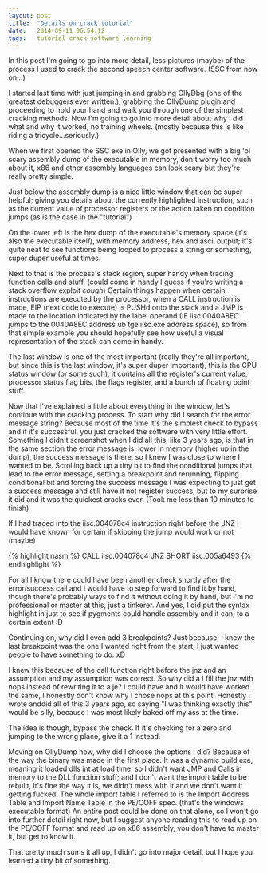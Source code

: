 ```yaml
---
layout: post
title:  "Details on crack tutorial"
date:   2014-09-11 06:54:12
tags:   tutorial crack software learning
---
```

In this post I'm going to go into more detail, less pictures (maybe) of the process I used to crack the second speech center software. (SSC from now on...)

I started last time with just jumping in and grabbing OllyDbg (one of the greatest debuggers ever written.), grabbing the OllyDump plugin and proceeding to hold your hand and walk you through one of the simplest cracking methods. Now I'm going to go into more detail about why I did what and why it worked, no training wheels. (mostly because this is like riding a tricycle...seriously.)

When we first opened the SSC exe in Olly, we got presented with a big 'ol scary assembly dump of the executable in memory, don't worry too much about it, x86 and other assembly languages can look scary but they're really pretty simple.

Just below the assembly dump is a nice little window that can be super helpful; giving you details about the currently highlighted instruction, such as the current value of processor registers or the action taken on condition jumps (as is the case in the "tutorial")

On the lower left is the hex dump of the executable's memory space (it's also the executable itself), with memory address, hex and ascii output; it's quite neat to see functions being looped to process a string or something, super duper useful at times.

Next to that is the process's stack region, super handy when tracing function calls and stuff. (could come in handy I guess if you're writing a stack overflow exploit *cough*)
Certain things happen when certain instructions are executed by the processor, when a CALL instruction is made, EIP (next code to execute) is PUSHd onto the stack and a JMP is made to the location indicated by the label operand (IE iisc.0040A8EC jumps to the 0040A8EC address ub tge iisc.exe address space), so from that simple example you should hopefully see how useful a visual representation of the stack can come in handy.

The last window is one of the most important (really they're all important, but since this is the last window, it's super duper important), this is the CPU status window (or some such), it contains all the register's current value, processor status flag bits, the flags register, and a bunch of floating point stuff.

Now that I've explained a little about everything in the window, let's continue with the cracking process. To start why did I search for the error message string? Because most of the time it's the simplest check to bypass and if it's successful, you just cracked the software with very little effort. Something I didn't screenshot when I did all this, like 3 years ago, is that in the same section the error message is, lower in memory (higher up in the dump), the success message is there, so I knew I was close to where I wanted to be. Scrolling back up a tiny bit to find the conditional jumps that lead to the error message, setting a breakpoint and rerunning, flipping conditional bit and forcing the success message I was expecting to just get a success message and still have it not register success, but to my surprise it did and it was the quickest cracks ever. (Took me less than 10 minutes to finish)

If I had traced into the iisc.004078c4 instruction right before the JNZ I would have known for certain if skipping the jump would work or not (maybe)

{% highlight nasm %}
CALL iisc.004078c4
JNZ SHORT iisc.005a6493
{% endhighlight %}

For all I know there could have been another check shortly after the error/success call and I would have to step forward to find it by hand, though there's probably ways to find it without doing it by hand, but I'm no professional or master at this, just a tinkerer. And yes, I did put the syntax highlight in just to see if pygments could handle assembly and it can, to a certain extent :D

Continuing on, why did I even add 3 breakpoints? Just because; I knew the last breakpoint was the one I wanted right from the start, I just wanted people to have something to do. xD

I knew this because of the call function right before the jnz and an assumption and my assumption was correct. So why did a I fill the jnz with nops instead of rewriting it to a je? I could have and it would have worked the same, I honestly don't know why I chose nops at this point. Honestly I wrote anddid all of this 3 years ago, so saying "I was thinking exactly this" would be silly, because I was most likely baked off my ass at the time.

The idea is though, bypass the check. If it's checking for a zero and jumping to the wrong place, give it a 1 instead.

Moving on OllyDump now, why did I choose the options I did? Because of the way the binary was made in the first place. It was a dynamic build exe, meaning it loaded dlls int at load time, so I didn't want JMP and Calls in memory to the DLL function stuff; and I don't want the import table to be rebuilt, it's fine the way it is, we didn't mess with it and we don't want it getting fucked. The whole import table I referred to is the Import Address Table and Import Name Table in the PE/COFF spec. (that's the windows executable format) An entire post could be done on that alone, so I won't go into further detail right now, but I suggest anyone reading this to read up on the PE/COFF format and read up on x86 assembly, you don't have to master it, but get to know it.

That pretty much sums it all up, I didn't go into major detail, but I hope you learned a tiny bit of something.
